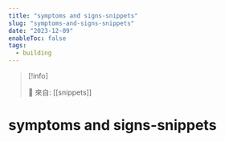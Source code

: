 ```yaml
---
title: "symptoms and signs-snippets"
slug: "symptoms-and-signs-snippets"
date: "2023-12-09"
enableToc: false
tags:
  - building
---
```


> [!info]
>
> 🌱 來自: [[snippets]]

# symptoms and signs-snippets


